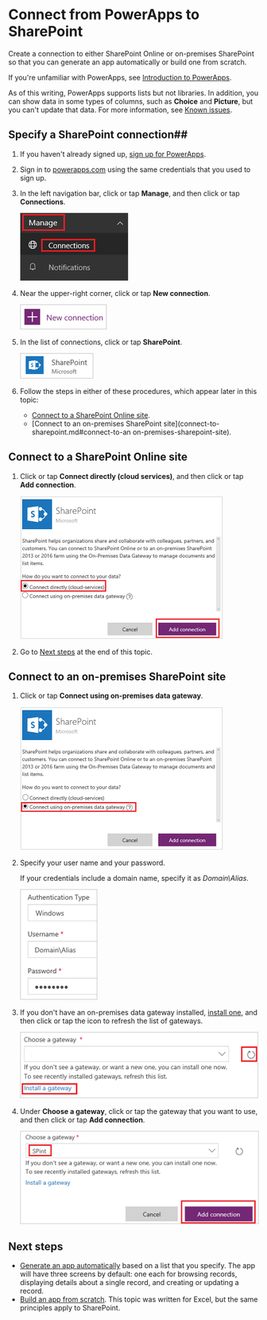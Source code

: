 <properties
   pageTitle="Connect to SharePoint | Microsoft PowerApps"
   description="In powerapps.com, create a connection to SharePoint, for use in generating an app automatically or building one from scratch."
   services=""
   suite="powerapps"
   documentationCenter="na"
   authors="aftowen"
   manager="erikre"
   editor=""
   tags=""/>

<tags
   ms.service="powerapps"
   ms.devlang="na"
   ms.topic="article"
   ms.tgt_pltfrm="na"
   ms.workload="na"
   ms.date="09/03/2016"
   ms.author="anneta"/>

# Connect from PowerApps to SharePoint #
Create a connection to either SharePoint Online or on-premises SharePoint so that you can generate an app automatically or build one from scratch.

If you're unfamiliar with PowerApps, see [Introduction to PowerApps](getting-started.md).

As of this writing, PowerApps supports lists but not libraries. In addition, you can show data in some types of columns, such as **Choice** and **Picture**, but you can't update that data. For more information, see [Known issues](connection-sharepoint-online.md#known-issues).

## Specify a SharePoint connection##
1. If you haven't already signed up, [sign up for PowerApps](signup-for-powerapps.md).

1. Sign in to [powerapps.com](https://web.powerapps.com) using the same credentials that you used to sign up.

1. In the left navigation bar, click or tap **Manage**, and then click or tap **Connections**.

	![New option on the File menu](./media/connect-to-sharepoint/manage-connections.png)

1. Near the upper-right corner, click or tap **New connection**.

	![New connection button](./media/connect-to-sharepoint/new-connection.png)

1. In the list of connections, click or tap **SharePoint**.

	![Add SharePoint connection](./media/connect-to-sharepoint/add-sp-portal.png)

1. Follow the steps in either of these procedures, which appear later in this topic:

	- [Connect to a SharePoint Online site](connect-to-sharepoint.md#connect-to-sharepoint-online).
	- [Connect to an on-premises SharePoint site](connect-to-sharepoint.md#connect-to-an on-premises-sharepoint-site).

## Connect to a SharePoint Online site ##
1. Click or tap **Connect directly (cloud services)**, and then click or tap **Add connection**.

	![Choose SharePoint Online](./media/connect-to-sharepoint/choose-online.png)

1. Go to [Next steps](connect-to-sharepoint.md#next-steps) at the end of  this topic.

## Connect to an on-premises SharePoint site ##
1. Click or tap **Connect using on-premises data gateway**.

	![Choose SharePoint on-premises](./media/connect-to-sharepoint/choose-onprem.png)

1. Specify your user name and your password.

	If your credentials include a domain name, specify it as *Domain\Alias*.

	![Specify your credentials](./media/connect-to-sharepoint/specify-credentials.png)

1. If you don't have an on-premises data gateway installed, [install one](gateway-reference.md), and then click or tap the icon to refresh the list of gateways.

	![Install a gateway](./media/connect-to-sharepoint/install-gateway.png)

1. Under **Choose a gateway**, click or tap the gateway that you want to use, and then click or tap **Add connection**.

	![Choose a gateway](./media/connect-to-sharepoint/choose-gateway.png)

## Next steps ##
- [Generate an app automatically](app-from-sharepoint.md) based on a list that you specify. The app will have three screens by default: one each for browsing records, displaying details about a single record, and creating or updating a record.
- [Build an app from scratch](get-started-create-from-blank.md). This topic was written for Excel, but the same principles apply to SharePoint.
